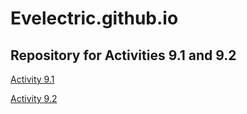 # Evelectric.github.io
## Repository for Activities 9.1 and 9.2
<a href="https://evelectric.github.io/PCDE-Activity-9.1/"> Activity 9.1 </a>

<a href="https://github.com/Evelectric/GitHubMiniLesson/"> Activity 9.2 </a>
